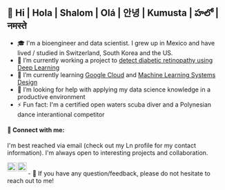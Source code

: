 ## 👋  Hi | Hola | Shalom | Olá | 안녕 | Kumusta | హలో | नमस्ते 

- 🎓 I'm a bioengineer and data scientist. I grew up in Mexico and have lived / studied in Switzerland, South Korea and the US.
- 🔭 I’m currently working a project to [detect diabetic retinopathy using Deep Learning](https://github.com/pablo-git8/retinopathy-detection)
- 🌱 I’m currently learning [Google Cloud](https://cloud.google.com/training?hl=en) and [Machine Learning Systems Design](https://learning.oreilly.com/library/view/designing-machine-learning/9781098107956/ch01.html)
- 🤔 I’m looking for help with applying my data science knowledge in a productive environment
- ⚡ Fun fact: I'm a certified open waters scuba diver and a Polynesian dance interantional competitor 

#### 🤝 Connect with me:

I'm best reached via email (check out my Ln profile for my contact information). I'm always open to interesting projects and collaboration.

<a href="https://www.linkedin.com/in/myln-pablo/"><img align="left" src="https://raw.githubusercontent.com/yushi1007/yushi1007/main/images/linkedin.svg" alt="Pablo | LinkedIn" width="21px"/></a>
<a href="https://www.instagram.com/pablovicruiz/?hl=en"><img align="left" src="https://raw.githubusercontent.com/yushi1007/yushi1007/main/images/instagram.svg" alt="Pablo | Instagram" width="21px"/></a>

</br>
- 💬 If you have any question/feedback, please do not hesitate to reach out to me!
